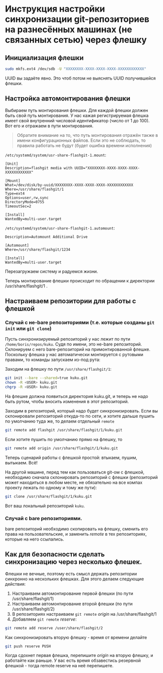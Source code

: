 # Инструкция настройки синхронизации git-репозиториев на разнесённых машинах (не связанных сетью) через флешку

## Инициализация флешки

```bash
sudo mkfs.ext4 /dev/sdb -U "XXXXXXXX-XXXX-XXXX-XXXX-XXXXXXXXXXXX"
```
UUID вы задаёте явно. Это чтоб потом не выяснять UUID получившейся флешки.

## Настройка автомонтирования флешки

Выбираем путь монтирования флешки. Для каждой флешки должен быть свой путь монтирования.
У нас кажая регистрируемая флешка имеет свой внутренний числовой идентификатор (число от 1 до 100). Вот его и отражаем в пути монтирования.
>Обратите внимание на то, что путь монтирования отражён также в имени конфигурационных файлов. Если это не соблюдать, то правила работать не будут (будет ошибка времени исполнения)

```/etc/systemd/system/usr-share-flashgit-1.mount```:
```
[Unit]
Description=flashgit media with UUID="XXXXXXXX-XXXX-XXXX-XXXX-XXXXXXXXXXXX"

[Mount]
What=/dev/disk/by-uuid/XXXXXXXX-XXXX-XXXX-XXXX-XXXXXXXXXXXX
Where=/usr/share/flashgit/1
Type=ext4
Options=user,rw,sync
DirectoryMode=0755
TimeoutSec=2

[Install]
WantedBy=multi-user.target
```

```/etc/systemd/system/usr-share-flashgit-1.automount```:
```
Description=Automount Additional Drive

[Automount]
Where=/usr/share/flashgit/1234

[Install]
WantedBy=multi-user.target
```

Перезагружаем систему и радуемся жизни.

Теперь монтирование флешки происходит по обращении к директории /usr/share/flashgit/1 .

## Настраиваем репозитории для работы с флешкой

### Случай с не-bare репозиториями (т.е. которые созданы ```git init``` или ```git clone```)

Пусть синхронизируемый репозиторий у нас лежит по пути ```/home/boris/repos/kuku```. Судя по имени, это не-bare репозиторий.
Склонируем с него bare-репозиторий на примонтированной флешке. Поскольку флешка у нас автоматически монтируется с рутовыми правами, то команды запускаем из-под рута:

Заходим на флешку по пути ```/usr/share/flashgit/1```:
```bash
git init --bare --shared=true kuku.git
chown -R <USER> kuku.git
chgrp -R <USER> kuku.git
```
На флешке должнa появиться директория kuku.git, и теперь не надо быть рутом, чтобы вносить изменения в этот репозиторий.

Заходим в репозиторий, который надо будет синхронизировать.
Если вы склонировали репозиторий откуда-то по сети, и хотите дальше пушить по умолчанию туда же, то делаем отдельный ```remote```
```bash
git remote add flashgit /usr/share/flashgit/1/kuku.git
```

Если хотите пушить по умолчанию прямо на флешку, то
```bash
git remote add origin /usr/share/flashgit/1/kuku.git
```
Теперь сценарий работы с флешкой простой: втыкаем, пушим, вытыкаем. Всё!

На другой машине, перед тем как пользоваться git-ом с флешкой, необходимо сначала склонировать репозиторий с флешки (репозиторий может находиться в любом месте, не обязательно на все компах проекту лежать по одному и тому же пути):
```bash
git clone /usr/share/flashgit/1/kuku.git
```
Вот ваш локальный репозиторий ```kuku```.

### Случай с bare репозиториями.

bare репозиторий необходимо скопировать на флешку, сменить его права на пользовательские, и заменить *remote* в тех репозиториях, которые на него ссылались.

## Как для безопасности сделать синхронизацию через несколько флешек.

Флешки не вечные, поэтому есть смысл держать репозитории синхронно на нескольких флешках.
Для этого делаем следующие действия:
1. Настраиваем автомонтирование первой флешки (по пути /usr/share/flashgit/1)
2. Настраиваем автомонтирование второй флешки (по пути /usr/share/flashgit/2)
3. В репозиториях настраиваем ```git remote``` *origin* на /usr/share/flashgit/1
4. Добавляем ```git remote``` *reserve*:
```bash
git remote add reserve /user/share/flashgit/2
```
Как синхронизировать вторую флешку - время от времени делайте
```bash
git push reserve PUSH
```
Когда сдохнет первая флешка, перепишите *origin* на вторую флешку, и работайте как раньше. У вас есть время обзавестись резервной флешкой - тогда remote reserve на неё перепишете.
